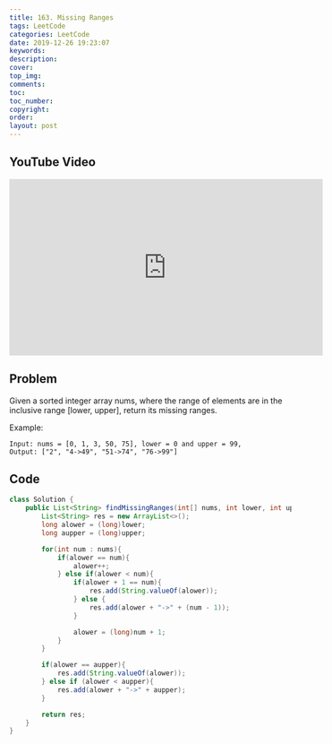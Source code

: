 ```yaml
---
title: 163. Missing Ranges
tags: LeetCode
categories: LeetCode
date: 2019-12-26 19:23:07
keywords:
description:
cover:
top_img:
comments:
toc:
toc_number:
copyright:
order:
layout: post
---
```


## YouTube Video

<iframe width="560" height="315" src="https://www.youtube.com/embed/qUKn6Y0eryc" frameborder="0" allow="accelerometer; autoplay; encrypted-media; gyroscope; picture-in-picture" allowfullscreen></iframe>

## Problem

Given a sorted integer array nums, where the range of elements are in the inclusive range [lower, upper], return its missing ranges.

Example:

```
Input: nums = [0, 1, 3, 50, 75], lower = 0 and upper = 99,
Output: ["2", "4->49", "51->74", "76->99"]
```

## Code

```java
class Solution {
    public List<String> findMissingRanges(int[] nums, int lower, int upper) {
        List<String> res = new ArrayList<>();
        long alower = (long)lower;
        long aupper = (long)upper;

        for(int num : nums){
            if(alower == num){
                alower++;
            } else if(alower < num){
                if(alower + 1 == num){
                    res.add(String.valueOf(alower));
                } else {
                    res.add(alower + "->" + (num - 1));
                }

                alower = (long)num + 1;
            }
        }

        if(alower == aupper){
            res.add(String.valueOf(alower));
        } else if (alower < aupper){
            res.add(alower + "->" + aupper);
        }

        return res;
    }
}
```
